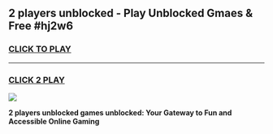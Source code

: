 
## 2 players unblocked - Play Unblocked Gmaes & Free #hj2w6
<h3>
<a href="https://news.freeplayer.one?title=2_players_unblocked&ref=24F">CLICK TO PLAY</a></h3>
<hr>

<h3>
<a href="https://news.freeplayer.one?title=2_players_unblocked&ref=24F">CLICK 2 PLAY</a>
  
</h3>

<a href="https://news.freeplayer.one?title=2_players_unblocked&ref=24F/"><img src="https://clearcache.store/games.png"></a>


**2 players unblocked games unblocked: Your Gateway to Fun and Accessible Online Gaming**
